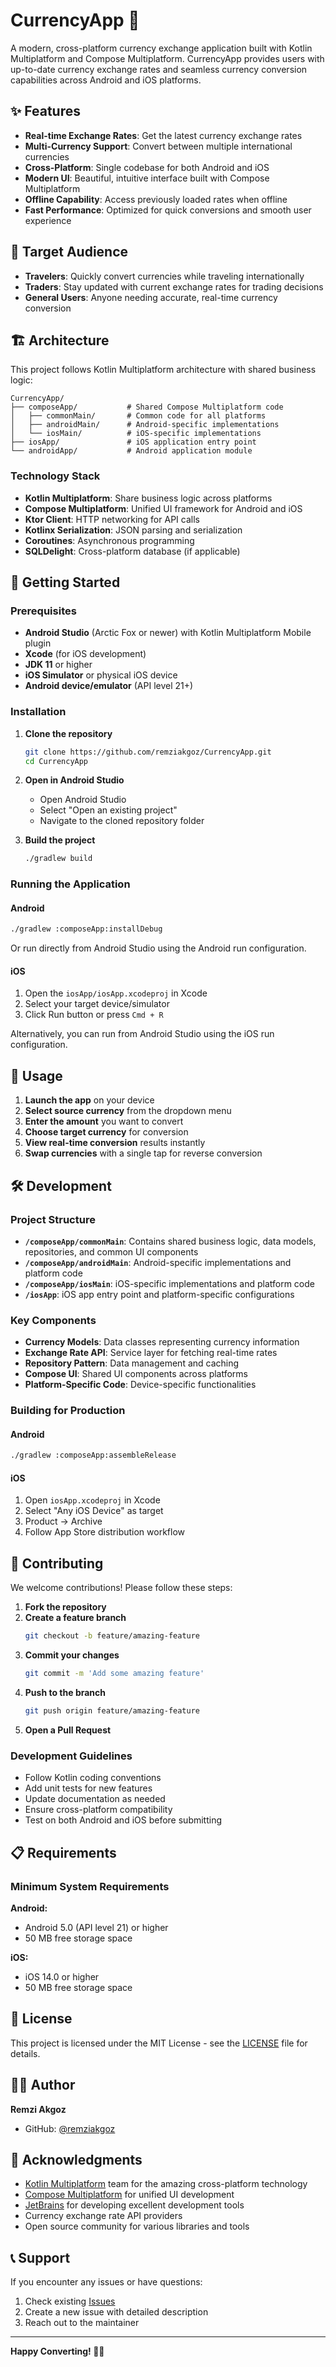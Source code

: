 # CurrencyApp 💱

A modern, cross-platform currency exchange application built with Kotlin Multiplatform and Compose Multiplatform. CurrencyApp provides users with up-to-date currency exchange rates and seamless currency conversion capabilities across Android and iOS platforms.

## ✨ Features

- **Real-time Exchange Rates**: Get the latest currency exchange rates
- **Multi-Currency Support**: Convert between multiple international currencies
- **Cross-Platform**: Single codebase for both Android and iOS
- **Modern UI**: Beautiful, intuitive interface built with Compose Multiplatform
- **Offline Capability**: Access previously loaded rates when offline
- **Fast Performance**: Optimized for quick conversions and smooth user experience

## 🎯 Target Audience

- **Travelers**: Quickly convert currencies while traveling internationally
- **Traders**: Stay updated with current exchange rates for trading decisions
- **General Users**: Anyone needing accurate, real-time currency conversion

## 🏗️ Architecture

This project follows Kotlin Multiplatform architecture with shared business logic:

```
CurrencyApp/
├── composeApp/           # Shared Compose Multiplatform code
│   ├── commonMain/       # Common code for all platforms
│   ├── androidMain/      # Android-specific implementations
│   └── iosMain/          # iOS-specific implementations
├── iosApp/               # iOS application entry point
└── androidApp/           # Android application module
```

### Technology Stack

- **Kotlin Multiplatform**: Share business logic across platforms
- **Compose Multiplatform**: Unified UI framework for Android and iOS
- **Ktor Client**: HTTP networking for API calls
- **Kotlinx Serialization**: JSON parsing and serialization
- **Coroutines**: Asynchronous programming
- **SQLDelight**: Cross-platform database (if applicable)

## 🚀 Getting Started

### Prerequisites

- **Android Studio** (Arctic Fox or newer) with Kotlin Multiplatform Mobile plugin
- **Xcode** (for iOS development)
- **JDK 11** or higher
- **iOS Simulator** or physical iOS device
- **Android device/emulator** (API level 21+)

### Installation

1. **Clone the repository**
   ```bash
   git clone https://github.com/remziakgoz/CurrencyApp.git
   cd CurrencyApp
   ```

2. **Open in Android Studio**
   - Open Android Studio
   - Select "Open an existing project"
   - Navigate to the cloned repository folder

3. **Build the project**
   ```bash
   ./gradlew build
   ```

### Running the Application

#### Android
```bash
./gradlew :composeApp:installDebug
```
Or run directly from Android Studio using the Android run configuration.

#### iOS
1. Open the `iosApp/iosApp.xcodeproj` in Xcode
2. Select your target device/simulator
3. Click Run button or press `Cmd + R`

Alternatively, you can run from Android Studio using the iOS run configuration.

## 📱 Usage

1. **Launch the app** on your device
2. **Select source currency** from the dropdown menu
3. **Enter the amount** you want to convert
4. **Choose target currency** for conversion
5. **View real-time conversion** results instantly
6. **Swap currencies** with a single tap for reverse conversion

## 🛠️ Development

### Project Structure

- **`/composeApp/commonMain`**: Contains shared business logic, data models, repositories, and common UI components
- **`/composeApp/androidMain`**: Android-specific implementations and platform code
- **`/composeApp/iosMain`**: iOS-specific implementations and platform code
- **`/iosApp`**: iOS app entry point and platform-specific configurations

### Key Components

- **Currency Models**: Data classes representing currency information
- **Exchange Rate API**: Service layer for fetching real-time rates
- **Repository Pattern**: Data management and caching
- **Compose UI**: Shared UI components across platforms
- **Platform-Specific Code**: Device-specific functionalities

### Building for Production

#### Android
```bash
./gradlew :composeApp:assembleRelease
```

#### iOS
1. Open `iosApp.xcodeproj` in Xcode
2. Select "Any iOS Device" as target
3. Product → Archive
4. Follow App Store distribution workflow

## 🤝 Contributing

We welcome contributions! Please follow these steps:

1. **Fork the repository**
2. **Create a feature branch**
   ```bash
   git checkout -b feature/amazing-feature
   ```
3. **Commit your changes**
   ```bash
   git commit -m 'Add some amazing feature'
   ```
4. **Push to the branch**
   ```bash
   git push origin feature/amazing-feature
   ```
5. **Open a Pull Request**

### Development Guidelines

- Follow Kotlin coding conventions
- Add unit tests for new features
- Update documentation as needed
- Ensure cross-platform compatibility
- Test on both Android and iOS before submitting

## 📋 Requirements

### Minimum System Requirements

**Android:**
- Android 5.0 (API level 21) or higher
- 50 MB free storage space

**iOS:**
- iOS 14.0 or higher
- 50 MB free storage space

## 📄 License

This project is licensed under the MIT License - see the [LICENSE](LICENSE) file for details.

## 👨‍💻 Author

**Remzi Akgoz**
- GitHub: [@remziakgoz](https://github.com/remziakgoz)

## 🙏 Acknowledgments

- [Kotlin Multiplatform](https://kotlinlang.org/multiplatform/) team for the amazing cross-platform technology
- [Compose Multiplatform](https://www.jetbrains.com/compose-multiplatform/) for unified UI development
- [JetBrains](https://www.jetbrains.com/) for developing excellent development tools
- Currency exchange rate API providers
- Open source community for various libraries and tools

## 📞 Support

If you encounter any issues or have questions:

1. Check existing [Issues](https://github.com/remziakgoz/CurrencyApp/issues)
2. Create a new issue with detailed description
3. Reach out to the maintainer

---

**Happy Converting! 🚀💱**
